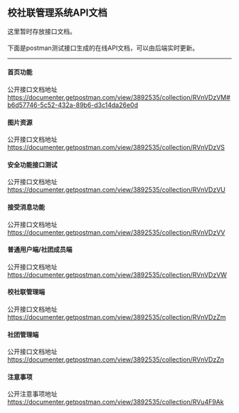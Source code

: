 <h2>校社联管理系统API文档</h2>
这里暂时存放接口文档。<br/><br/>
下面是postman测试接口生成的在线API文档，可以由后端实时更新。
<br/>
<hr/>
<h4>首页功能</h4>
公开接口文档地址 
<a target="_blank" href="https://documenter.getpostman.com/view/3892535/collection/RVnVDzVM#b6d57746-5c52-432a-89b6-d3c14da26e0d">
https://documenter.getpostman.com/view/3892535/collection/RVnVDzVM#b6d57746-5c52-432a-89b6-d3c14da26e0d
</a>
<h4>图片资源</h4>
公开接口文档地址 
<a target="_blank" href="https://documenter.getpostman.com/view/3892535/collection/RVnVDzVS">
https://documenter.getpostman.com/view/3892535/collection/RVnVDzVS
</a>
<h4>安全功能接口测试</h4>
公开接口文档地址 
<a target="_blank" href="https://documenter.getpostman.com/view/3892535/collection/RVnVDzVU">
https://documenter.getpostman.com/view/3892535/collection/RVnVDzVU
</a>

<h4>接受消息功能</h4>
公开接口文档地址 
<a target="_blank" href="https://documenter.getpostman.com/view/3892535/collection/RVnVDzVV">
https://documenter.getpostman.com/view/3892535/collection/RVnVDzVV
</a>


<h4>普通用户端/社团成员端</h4>
公开接口文档地址 
<a target="_blank" href="https://documenter.getpostman.com/view/3892535/collection/RVnVDzVW">
https://documenter.getpostman.com/view/3892535/collection/RVnVDzVW
</a>

<h4>校社联管理端</h4>
公开接口文档地址 
<a target="_blank" href="https://documenter.getpostman.com/view/3892535/collection/RVnVDzZm">
https://documenter.getpostman.com/view/3892535/collection/RVnVDzZm
</a>


<h4>社团管理端</h4>
公开接口文档地址 
<a target="_blank" href="https://documenter.getpostman.com/view/3892535/collection/RVnVDzZn">
https://documenter.getpostman.com/view/3892535/collection/RVnVDzZn
</a>

<h4>注意事项</h4>
公开注意事项地址
<a target="_blank" href="https://documenter.getpostman.com/view/3892535/collection/RVu4F9Ak">
https://documenter.getpostman.com/view/3892535/collection/RVu4F9Ak
</a>
